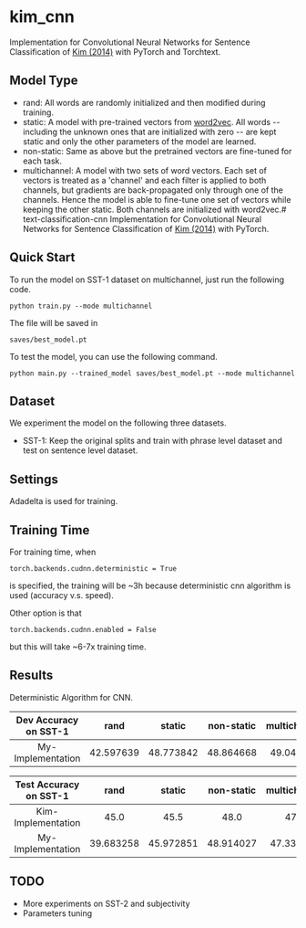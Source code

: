 # kim_cnn

Implementation for Convolutional Neural Networks for Sentence Classification of [Kim (2014)](https://arxiv.org/abs/1408.5882) with PyTorch and Torchtext.

## Model Type

- rand: All words are randomly initialized and then modified during training.
- static: A model with pre-trained vectors from [word2vec](https://code.google.com/archive/p/word2vec/). All words -- including the unknown ones that are initialized with zero -- are kept static and only the other parameters of the model are learned.
- non-static: Same as above but the pretrained vectors are fine-tuned for each task.
- multichannel: A model with two sets of word vectors. Each set of vectors is treated as a 'channel' and each filter is applied to both channels, but gradients are back-propagated only through one of the channels. Hence the model is able to fine-tune one set of vectors while keeping the other static. Both channels are initialized with word2vec.# text-classification-cnn
Implementation for Convolutional Neural Networks for Sentence Classification of [Kim (2014)](https://arxiv.org/abs/1408.5882) with PyTorch.

## Quick Start

To run the model on SST-1 dataset on multichannel, just run the following code.

```
python train.py --mode multichannel
```

The file will be saved in 

```
saves/best_model.pt
```

To test the model, you can use the following command.

```
python main.py --trained_model saves/best_model.pt --mode multichannel
```

## Dataset

We experiment the model on the following three datasets.

- SST-1: Keep the original splits and train with phrase level dataset and test on sentence level dataset.

## Settings

Adadelta is used for training. 

## Training Time

For training time, when

```
torch.backends.cudnn.deterministic = True
```

is specified, the training will be ~3h because deterministic cnn algorithm is used (accuracy v.s. speed).

Other option is that

```
torch.backends.cudnn.enabled = False
```
but this will take ~6-7x training time.

## Results

Deterministic Algorithm for CNN.  

| Dev Accuracy on SST-1 |     rand      |    static    |   non-static  |  multichannel | 
|:--------------------------:|:-----------:|:-----------:|:-------------:|:---------------:| 
| My-Implementation      | 42.597639| 48.773842| 48.864668   | 49.046322  |  

| Test Accuracy on SST-1|      rand      |    static    |    non-static |  multichannel | 
|:--------------------------:|:-----------:|:-----------:|:-------------:|:---------------:| 
| Kim-Implementation    | 45.0            | 45.5        | 48.0             | 47.4                 | 
| My- Implementation    | 39.683258  | 45.972851| 48.914027|  47.330317       |

## TODO

- More experiments on SST-2 and subjectivity
- Parameters tuning

